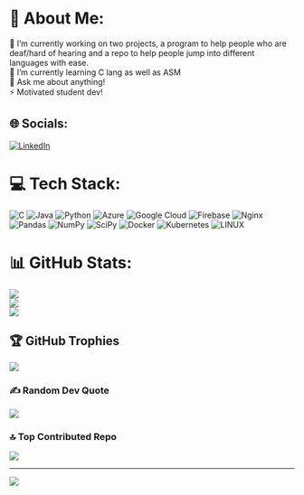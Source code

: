 # 💫 About Me:
🔭 I’m currently working on two projects, a program to help people who are deaf/hard of hearing and a repo to help people jump into different languages with ease.<br>🌱 I’m currently learning C lang as well as ASM<br>💬 Ask me about anything!<br>⚡ Motivated student dev!
<br>
<!--
<a href="https://www.buymeacoffee.com/djropes" target="_blank"><img src="https://cdn.buymeacoffee.com/buttons/default-orange.png" alt="Buy Me A Coffee" height="41" width="174"></a> 
-->


## 🌐 Socials:
[![LinkedIn](https://img.shields.io/badge/LinkedIn-%230077B5.svg?logo=linkedin&logoColor=white)](https://linkedin.com/in/nicholasmfoley) 

# 💻 Tech Stack:
![C](https://img.shields.io/badge/c-%2300599C.svg?style=plastic&logo=c&logoColor=white) ![Java](https://img.shields.io/badge/java-%23ED8B00.svg?style=plastic&logo=java&logoColor=white) ![Python](https://img.shields.io/badge/python-3670A0?style=plastic&logo=python&logoColor=ffdd54) ![Azure](https://img.shields.io/badge/azure-%230072C6.svg?style=plastic&logo=azure-devops&logoColor=white) ![Google Cloud](https://img.shields.io/badge/Google%20Cloud-%234285F4.svg?style=plastic&logo=google-cloud&logoColor=white) ![Firebase](https://img.shields.io/badge/firebase-%23039BE5.svg?style=plastic&logo=firebase) ![Nginx](https://img.shields.io/badge/nginx-%23009639.svg?style=plastic&logo=nginx&logoColor=white) ![Pandas](https://img.shields.io/badge/pandas-%23150458.svg?style=plastic&logo=pandas&logoColor=white) ![NumPy](https://img.shields.io/badge/numpy-%23013243.svg?style=plastic&logo=numpy&logoColor=white) ![SciPy](https://img.shields.io/badge/SciPy-%230C55A5.svg?style=plastic&logo=scipy&logoColor=%white) ![Docker](https://img.shields.io/badge/docker-%230db7ed.svg?style=plastic&logo=docker&logoColor=white) ![Kubernetes](https://img.shields.io/badge/kubernetes-%23326ce5.svg?style=plastic&logo=kubernetes&logoColor=white) ![LINUX](https://img.shields.io/badge/Linux-FCC624?style=plastic&logo=linux&logoColor=black)
# 📊 GitHub Stats:
![](https://github-readme-stats.vercel.app/api?username=Foley-ops&theme=dark&hide_border=false&include_all_commits=true&count_private=true)<br/>
![](https://github-readme-streak-stats.herokuapp.com/?user=Foley-ops&theme=dark&hide_border=false)<br/>
![](https://github-readme-stats.vercel.app/api/top-langs/?username=Foley-ops&theme=dark&hide_border=false&include_all_commits=true&count_private=true&layout=compact)

## 🏆 GitHub Trophies
![](https://github-profile-trophy.vercel.app/?username=Foley-ops&theme=radical&no-frame=true&no-bg=true&margin-w=4)

### ✍️ Random Dev Quote
![](https://quotes-github-readme.vercel.app/api?type=vetical&theme=radical)

### 🔝 Top Contributed Repo
![](https://github-contributor-stats.vercel.app/api?username=Foley-ops&limit=5&theme=dark&combine_all_yearly_contributions=true)

---
[![](https://visitcount.itsvg.in/api?id=Foley-ops&icon=5&color=0)](https://visitcount.itsvg.in)
